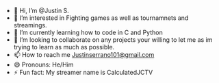 - 👋 Hi, I’m @Justin S.
- 👀 I’m interested in Fighting games as well as tournamnets and streamings.
- 🌱 I’m currently learning how to code in C and Python
- 💞️ I’m looking to collaborate on any projects your willing to let me as im trying to learn as much as possible.
- 📫 How to reach me Justinserrano101@gmail.com
- 😄 Pronouns: He/Him
- ⚡ Fun fact: My streamer name is CalculatedJCTV

<!---
Justinscoding/Justinscoding is a ✨ special ✨ repository because its `README.md` (this file) appears on your GitHub profile.
You can click the Preview link to take a look at your changes.
--->
